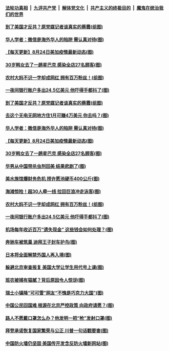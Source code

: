 ####  [法轮功真相](../../../../basic/blob/master/README.md?t=08251931) &nbsp;|&nbsp; [九评共产党](../../../../9ping.md/blob/master/README.md?t=08251931) &nbsp;|&nbsp; [解体党文化](../../../../jtdwh.md/blob/master/README.md?t=08251931)  &nbsp;|&nbsp; [共产主义的终极目的](../../../../gczydzjmd.md/blob/master/README.md?t=08251931) &nbsp;|&nbsp; [魔鬼在统治我们的世界](../../../../mgztzwmdsj.md/blob/master/README.md?t=08251931) 

#### [到了美国才反共？原党媒记者谈真实的蔡霞(组图)](../pages/p3/944083.md?t=08251931) 

#### [华人学者：微信是海外华人的陷阱 需认真对待(图)](../pages/p3/944052.md?t=08251931) 

#### [【每天更新】8月24日美加疫情最新动态(图)](../pages/p3/941940.md?t=08251931) 

#### [30岁韩女去了一趟星巴克 感染全店27名顾客(图)](../pages/p3/944041.md?t=08251931) 

#### [农村大妈不识一字却成网红 拥有百万粉丝！(组图)](../pages/p3/943961.md?t=08251931) 

#### [一夜间银行账户多出24.5亿美元 他吓得手都抖了(图)](../pages/p3/943920.md?t=08251931) 

#### [到了美国才反共？原党媒记者谈真实的蔡霞(组图)](../pages/p3/944083.md?t=08251931) 

#### [去这个无电无网地方住1月可赚4万美元 你去吗？(图)](../pages/p3/944058.md?t=08251931) 

#### [华人学者：微信是海外华人的陷阱 需认真对待(图)](../pages/p3/944052.md?t=08251931) 

#### [【每天更新】8月24日美加疫情最新动态(图)](../pages/p3/941940.md?t=08251931) 

#### [30岁韩女去了一趟星巴克 感染全店27名顾客(图)](../pages/p3/944041.md?t=08251931) 

#### [华男从中国带杀虫剂回美 结果悲剧了(图)](../pages/p3/944022.md?t=08251931) 

#### [美水族馆爆财务危机 捞许愿池硬币400公斤(图)](../pages/p3/943990.md?t=08251931) 

#### [海滩惊险！超30人牵一线 拉回巨浪冲走泳客(图)](../pages/p3/943986.md?t=08251931) 

#### [农村大妈不识一字却成网红 拥有百万粉丝！(组图)](../pages/p3/943961.md?t=08251931) 

#### [一夜间银行账户多出24.5亿美元 他吓得手都抖了(图)](../pages/p3/943920.md?t=08251931) 

#### [机场每年收近百万“遗失现金” 这些钱会如何处理？(图)](../pages/p3/943915.md?t=08251931) 

#### [奔驰车被筑巢 迪拜王子封车护鸟(图)](../pages/p3/943895.md?t=08251931) 

#### [日本将全面解禁外国人再入境(图)](../pages/p3/943891.md?t=08251931) 

#### [躲避北京审查报复 美国大学让学生用代号上课(图)](../pages/p3/943888.md?t=08251931) 

#### [班农被捕有猫腻？背后原因令人惊讶(图)](../pages/p3/943875.md?t=08251931) 

#### [瑞士小镇降“可可雪”网友“不愧是巧克力大国”(图)](../pages/p3/943867.md?t=08251931) 

#### [中国公民回国难 根源在北京严控政策 向政府请愿？(图)](../pages/p3/943846.md?t=08251931) 

#### [路人不愿戴口罩怎么办？他发明一把“枪”发射口罩(图)](../pages/p3/943684.md?t=08251931) 

#### [拜登承诺恢复国家繁荣与公正 川普一句话戳要害(图)](../pages/p3/943764.md?t=08251931) 

#### [中国防火墙仍坚固 美国传开发含反防火墙新网站(图)](../pages/p3/943759.md?t=08251931) 

